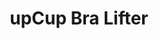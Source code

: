 ---
layout: product
title: upCup Bra Lifter
price: '38.00'
product_image: /shaping-lingerie/2993-front.png
product_image_hover: /shaping-lingerie/2993-back.png
categories: [Tummy & Waist,Tops]
---